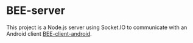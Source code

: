 # BEE-server

This project is a Node.js server using Socket.IO to communicate with an Android client
[BEE-client-android](https://github.com/PierreCavalet/BEE-client-android).
